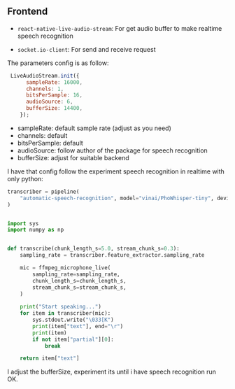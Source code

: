 ## Frontend

- `react-native-live-audio-stream`: For get audio buffer to make realtime speech recognition

- `socket.io-client`: For send and receive request

The parameters config is as follow:

```javascript
 LiveAudioStream.init({
      sampleRate: 16000,
      channels: 1,
      bitsPerSample: 16,
      audioSource: 6,
      bufferSize: 14400,
    });
```

- sampleRate: default sample rate (adjust as you need)
- channels: default
- bitsPerSample: default
- audioSource: follow author of the package for speech recognition
- bufferSize: adjust for suitable backend

I have that config follow the experiment speech recognition in realtime with only python:


```Python
transcriber = pipeline(
    "automatic-speech-recognition", model="vinai/PhoWhisper-tiny", device="cpu"
)


import sys
import numpy as np


def transcribe(chunk_length_s=5.0, stream_chunk_s=0.3):
    sampling_rate = transcriber.feature_extractor.sampling_rate

    mic = ffmpeg_microphone_live(
        sampling_rate=sampling_rate,
        chunk_length_s=chunk_length_s,
        stream_chunk_s=stream_chunk_s,
    )
    
    print("Start speaking...")
    for item in transcriber(mic):
        sys.stdout.write("\033[K")
        print(item["text"], end="\r")
        print(item)
        if not item["partial"][0]:
            break

    return item["text"]
```

I adjust the bufferSize, experiment its until i have speech recognition run OK.
